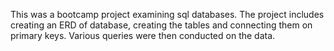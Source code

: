 This was a bootcamp project examining sql databases. The project includes creating an ERD of database, creating the tables and connecting them on primary keys. 
Various queries were then conducted on the data. 
